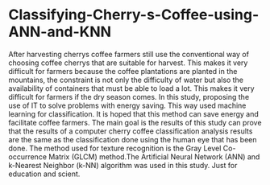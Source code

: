 # Classifying-Cherry-s-Coffee-using-ANN-and-KNN
 After harvesting cherrys coffee farmers still use the conventional way of choosing coffee cherrys that are suitable for harvest. This makes it very difficult for farmers because the coffee plantations are planted in the mountains, the constraint is not only the difficulty of water but also the availability of containers that must be able to load a lot. This makes it very difficult for farmers if the dry season comes. In this study, proposing the use of IT to solve problems with energy saving. This way used machine learning for classification. It is hoped that this method can save energy and facilitate coffee farmers. The main goal is the results of this study can prove that the results of a computer cherry coffee classification analysis results are the same as the classification done using the human eye that has been done. The method used for texture recognition is the Gray Level Co-occurrence Matrix (GLCM) method.The Artificial Neural Network (ANN) and k-Nearest Neighbor (k-NN) algorithm  was used in this study. Just for education and scient.
